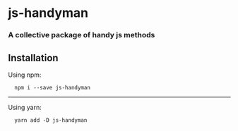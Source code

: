 # js-handyman

### A collective package of handy js methods

## Installation

Using npm:

```
  npm i --save js-handyman
```

---

Using yarn:

```
  yarn add -D js-handyman
```
